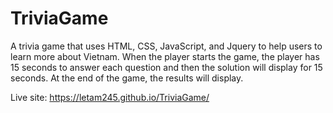 # TriviaGame
A trivia game that uses HTML, CSS, JavaScript, and Jquery to help users to learn more about Vietnam. When the player starts the game, the player has 15 seconds to answer each question and then the solution will display for 15 seconds. At the end of the game, the results will display.

Live site: https://letam245.github.io/TriviaGame/

